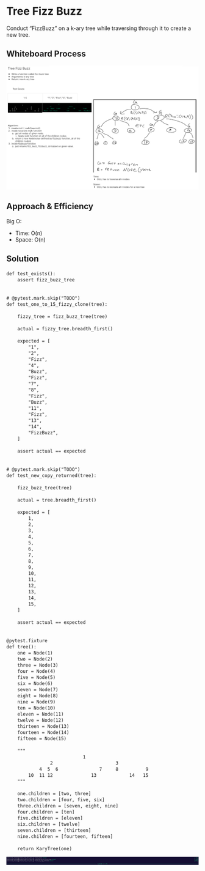 # Tree Fizz Buzz
<!-- Description of the challenge -->
Conduct “FizzBuzz” on a k-ary tree while traversing through it to create a new tree.

## Whiteboard Process
<!-- Embedded whiteboard image -->
![Tree Fizz Buzz Whiteboard](./tree_fizz_buzz.png)

## Approach & Efficiency
<!-- What approach did you take? Why? What is the Big O space/time for this approach? -->

Big O:

- Time: O(n)
- Space: O(n)

## Solution
<!-- Show how to run your code, and examples of it in action -->
```
def test_exists():
    assert fizz_buzz_tree


# @pytest.mark.skip("TODO")
def test_one_to_15_fizzy_clone(tree):

    fizzy_tree = fizz_buzz_tree(tree)

    actual = fizzy_tree.breadth_first()

    expected = [
        "1",
        "2",
        "Fizz",
        "4",
        "Buzz",
        "Fizz",
        "7",
        "8",
        "Fizz",
        "Buzz",
        "11",
        "Fizz",
        "13",
        "14",
        "FizzBuzz",
    ]

    assert actual == expected


# @pytest.mark.skip("TODO")
def test_new_copy_returned(tree):

    fizz_buzz_tree(tree)

    actual = tree.breadth_first()

    expected = [
        1,
        2,
        3,
        4,
        5,
        6,
        7,
        8,
        9,
        10,
        11,
        12,
        13,
        14,
        15,
    ]

    assert actual == expected


@pytest.fixture
def tree():
    one = Node(1)
    two = Node(2)
    three = Node(3)
    four = Node(4)
    five = Node(5)
    six = Node(6)
    seven = Node(7)
    eight = Node(8)
    nine = Node(9)
    ten = Node(10)
    eleven = Node(11)
    twelve = Node(12)
    thirteen = Node(13)
    fourteen = Node(14)
    fifteen = Node(15)

    """
                            1
                2                       3
            4  5  6               7     8          9
        10  11 12              13            14   15
    """

    one.children = [two, three]
    two.children = [four, five, six]
    three.children = [seven, eight, nine]
    four.children = [ten]
    five.children = [eleven]
    six.children = [twelve]
    seven.children = [thirteen]
    nine.children = [fourteen, fifteen]

    return KaryTree(one)
```
![Tree Fizz Buzz Tests](./tree_fizz_buzz_tests.png)